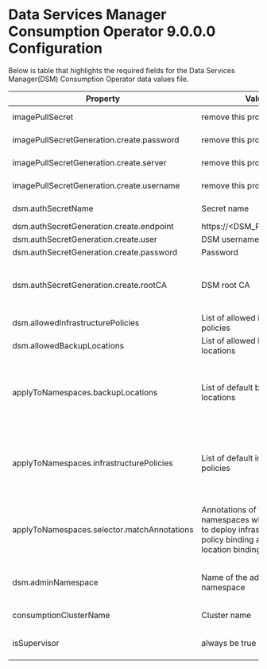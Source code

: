 # Data Services Manager Consumption Operator 9.0.0.0 Configuration

Below is table that highlights the required fields for the Data Services Manager(DSM) Consumption Operator data values file.

| Property                                     | Value                                                                                                                      | Description                                                                                                                                                                                                                                                 |
| -------------------------------------------- | -------------------------------------------------------------------------------------------------------------------------- | ----------------------------------------------------------------------------------------------------------------------------------------------------------------------------------------------------------------------------------------------------------- |
| imagePullSecret                              | remove this property                                                                                                       | not required as we have enabled anonymous image pull                                                                                                                                                                                                        |
| imagePullSecretGeneration.create.password    | remove this property                                                                                                       | not required as we have enabled anonymous image pull                                                                                                                                                                                                        |
| imagePullSecretGeneration.create.server      | remove this property                                                                                                       | not required as we have enabled anonymous image pull                                                                                                                                                                                                        |
| imagePullSecretGeneration.create.username    | remove this property                                                                                                       | not required as we have enabled anonymous image pull                                                                                                                                                                                                        |
| dsm.authSecretName                           | Secret name                                                                                                                | Name of the secret that contains the DSM credentials                                                                                                                                                                                                        |
| dsm.authSecretGeneration.create.endpoint     | https://<DSM_PROVIDER_IP>                                                                                                  | URL of the DSM provider (do no use FQDN)                                                                                                                                                                                                                    |
| dsm.authSecretGeneration.create.user         | DSM username                                                                                                               | Username present in the DSM provider                                                                                                                                                                                                                        |
| dsm.authSecretGeneration.create.password     | Password                                                                                                                   | Password of the DSM user                                                                                                                                                                                                                                    |
| dsm.authSecretGeneration.create.rootCA       | DSM root CA                                                                                                                | YAML multi-line string containing the DSM root CA. Available under /opt/vmware/tdm-provider/cert/provider-ca-cert.pem in DSM provider.<br>**Note:** Make sure to use yaml multi-line syntax                                                                 |
| dsm.allowedInfrastructurePolicies            | List of allowed infrastructure policies                                                                                    | It is a full list or subset of infrastructure policies available in DSM provider.                                                                                                                                                                           |
| dsm.allowedBackupLocations                   | List of allowed backup locations                                                                                           | It is a full list or subset of backup locations available in DSM provider.                                                                                                                                                                                  |
| applyToNamespaces.backupLocations            | List of default backup locations                                                                                           | It is a full list or subset of `dsm.allowedBackupLocations`. This enables the automatic deployment of backup location binding in namespaces that are qualified by the `applyToNamespaces.selector.matchAnnotations` configuration                           |
| applyToNamespaces.infrastructurePolicies     | List of default infrastructure policies                                                                                    | It is a full list or subset of `dsm.allowedInfrastructurePolicies`. This enables the automatic deployment of infrastructure policy binding in namespaces that are qualified by the `applyToNamespaces.selector.matchAnnotations` configuration              |
| applyToNamespaces.selector.matchAnnotations  | Annotations of the namespaces where we need to deploy infrastructure policy binding and backup location binding by default | You can find these by running kubectl get namespace <NS_NAME> -oyaml. Select the a subset annotations from the output, which is common across all the namespaces.<br>**Note:** remove {} and add the annotation below as properties of matchAnnotations     |
| dsm.adminNamespace                           | Name of the admin namespace                                                                                                | It is the name of the admin namespace on the consumption side which syncs dsm-system namespace on the DSM provider side.<br>Eg: co-dsm-system                                                                                                               |
| consumptionClusterName                       | Cluster name                                                                                                               | A name to uniquely identify the consumption cluster                                                                                                                                                                                                         |
| isSupervisor                                 | always be true                                                                                                             | It is a flag to enable data service policy on the consumption side. This property should always be true for supervisor service                                                                                                                                                                                                         |

